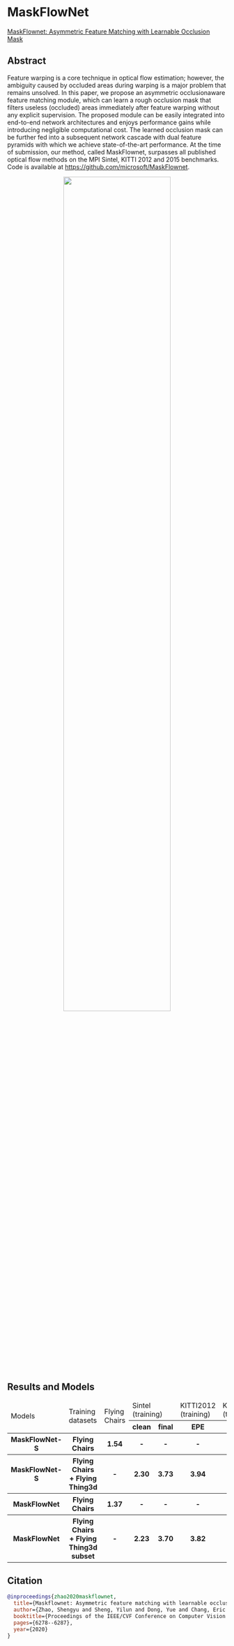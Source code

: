 # MaskFlowNet

[MaskFlownet: Asymmetric Feature Matching with Learnable Occlusion Mask](https://arxiv.org/pdf/2003.10955.pdf)

<!-- [ALGORITHM] -->

## Abstract

Feature warping is a core technique in optical flow estimation;
however, the ambiguity caused by occluded areas during warping is a major
problem that remains unsolved. In this paper, we propose
an asymmetric occlusionaware feature matching module,
which can learn a rough occlusion mask that filters useless (occluded) areas
immediately after feature warping without any explicit supervision.
The proposed module can be easily integrated into
end-to-end network architectures and enjoys performance
gains while introducing negligible computational cost. The
learned occlusion mask can be further fed into a subsequent
network cascade with dual feature pyramids with which we
achieve state-of-the-art performance. At the time of submission,
our method, called MaskFlownet, surpasses all published optical flow
methods on the MPI Sintel, KITTI 2012 and 2015 benchmarks.
Code is available at https://github.com/microsoft/MaskFlownet.

<div align=center>
<img src="https://user-images.githubusercontent.com/76149310/142731471-ed5fc41b-59f9-4e00-b27b-d0456b2a09a2.png" width="70%"/>
</div>

## Results and Models

<table>
    <thead>
        <tr>
            <td rowspan=2>Models</td>
            <td rowspan=2>Training datasets</td>
            <td rowspan=2>Flying Chairs</td>
            <td colspan=2>Sintel (training)</td>
            <td colspan=1>KITTI2012 (training)</td>
            <td colspan=1>KITTI2015 (training)</td>
            <td rowspan=2>Log</td>
            <td rowspan=2>Config</td>
            <td rowspan=2>Download</td>
        </tr>
        <tr>
            <th>clean</th>
            <th>final</th>
            <th>EPE</th>
            <th>Fl-all</th>
        </tr>
    </thead>
    <tbody>
        <tr>
            <th>MaskFlowNet-S</th>
            <th>Flying Chairs</th>
            <th>1.54</th>
            <th>-</th>
            <th>-</th>
            <th>-</th>
            <th>-</th>
            <th><a href='https://download.openmmlab.com/mmflow/maskflownet/maskflownets_8x1_slong_flyingchairs_384x448.log.json'>log</a></th>
            <th><a href='https://download.openmmlab.com/mmflow/maskflownet/maskflownets_8x1_slong_flyingchairs_384x448.py'>Config</a></th>
            <th><a href='https://download.openmmlab.com/mmflow/maskflownet/maskflownets_8x1_slong_flyingchairs_384x448.pth'>Model</a></th>
        </tr>
        <tr>
            <th>MaskFlowNet-S</th>
            <th>Flying Chairs + Flying Thing3d</th>
            <th>-</th>
            <th>2.30</th>
            <th>3.73</th>
            <th>3.94</th>
            <th>29.70%</th>
            <th><a href='https://download.openmmlab.com/mmflow/maskflownet/maskflownets_8x1_sfine_flyingthings3d_subset_384x768.log.json'>log</a></th>
            <th><a href='https://download.openmmlab.com/mmflow/maskflownet/maskflownets_8x1_sfine_flyingthings3d_subset_384x768.py'>Config</a></th>
            <th><a href='https://download.openmmlab.com/mmflow/maskflownet/maskflownets_8x1_sfine_flyingthings3d_subset_384x768.pth'>Model</a></th>
        </tr>
        <tr>
            <th>MaskFlowNet</th>
            <th>Flying Chairs</th>
            <th>1.37</th>
            <th>-</th>
            <th>-</th>
            <th>-</th>
            <th>-</th>
            <th><a href='https://download.openmmlab.com/mmflow/maskflownet/maskflownet_8x1_800k_flyingchairs_384x448.log.json'>log</a></th>
            <th><a href='https://download.openmmlab.com/mmflow/maskflownet/maskflownet_8x1_800k_flyingchairs_384x448.py'>Config</a></th>
            <th><a href='https://download.openmmlab.com/mmflow/maskflownet/maskflownet_8x1_800k_flyingchairs_384x448.pth'>Model</a></th>
        </tr>
        <tr>
            <th>MaskFlowNet</th>
            <th>Flying Chairs + Flying Thing3d subset</th>
            <th>-</th>
            <th>2.23</th>
            <th>3.70</th>
            <th>3.82</th>
            <th>29.26%</th>
            <th><a href='https://download.openmmlab.com/mmflow/maskflownet/maskflownet_8x1_500k_flyingthings3d_subset_384x768.log.json'>log</a></th>
            <th><a href='https://download.openmmlab.com/mmflow/maskflownet/maskflownet_8x1_500k_flyingthings3d_subset_384x768.py'>Config</a></th>
            <th><a href='https://download.openmmlab.com/mmflow/maskflownet/maskflownet_8x1_500k_flyingthings3d_subset_384x768.pth'>Model</a></th>
        </tr>
    </tbody>
</table>

## Citation

```bibtex
@inproceedings{zhao2020maskflownet,
  title={Maskflownet: Asymmetric feature matching with learnable occlusion mask},
  author={Zhao, Shengyu and Sheng, Yilun and Dong, Yue and Chang, Eric I and Xu, Yan and others},
  booktitle={Proceedings of the IEEE/CVF Conference on Computer Vision and Pattern Recognition},
  pages={6278--6287},
  year={2020}
}
```
